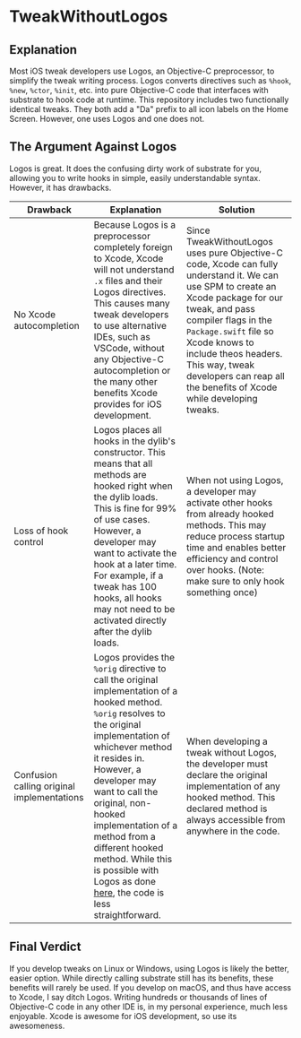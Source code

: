 # TweakWithoutLogos

## Explanation

Most iOS tweak developers use Logos, an Objective-C preprocessor, to simplify the tweak writing process. Logos converts directives such as `%hook`, `%new`, `%ctor`, `%init`, etc. into pure Objective-C code that interfaces with substrate to hook code at runtime. This repository includes two functionally identical tweaks. They both add a "Da" prefix to all icon labels on the Home Screen. However, one uses Logos and one does not.

## The Argument Against Logos

Logos is great. It does the confusing dirty work of substrate for you, allowing you to write hooks in simple, easily understandable syntax. However, it has drawbacks.

| Drawback | Explanation | Solution |
| --- | --- | --- |
| No Xcode autocompletion | Because Logos is a preprocessor completely foreign to Xcode, Xcode will not understand `.x` files and their Logos directives. This causes many tweak developers to use alternative IDEs, such as VSCode, without any Objective-C autocompletion or the many other benefits Xcode provides for iOS development. | Since TweakWithoutLogos uses pure Objective-C code, Xcode can fully understand it. We can use SPM to create an Xcode package for our tweak, and pass compiler flags in the `Package.swift` file so Xcode knows to include theos headers. This way, tweak developers can reap all the benefits of Xcode while developing tweaks. |
| Loss of hook control | Logos places all hooks in the dylib's constructor. This means that all methods are hooked right when the dylib loads. This is fine for 99% of use cases. However, a developer may want to activate the hook at a later time. For example, if a tweak has 100 hooks, all hooks may not need to be activated directly after the dylib loads. | When not using Logos, a developer may activate other hooks from already hooked methods. This may reduce process startup time and enables better efficiency and control over hooks. (Note: make sure to only hook something once) |
| Confusion calling original implementations | Logos provides the `%orig` directive to call the original implementation of a hooked method. `%orig` resolves to the original implementation of whichever method it resides in. However, a developer may want to call the original, non-hooked implementation of a method from a different hooked method. While this is possible with Logos as done [here](https://github.com/DHowett/preferenceloader/blob/master/prefs.xm#L237-L263), the code is less straightforward. | When developing a tweak without Logos, the developer must declare the original implementation of any hooked method. This declared method is always accessible from anywhere in the code. |

## Final Verdict

If you develop tweaks on Linux or Windows, using Logos is likely the better, easier option. While directly calling substrate still has its benefits, these benefits will rarely be used.
If you develop on macOS, and thus have access to Xcode, I say ditch Logos. Writing hundreds or thousands of lines of Objective-C code in any other IDE is, in my personal experience, much less enjoyable. Xcode is awesome for iOS development, so use its awesomeness.
